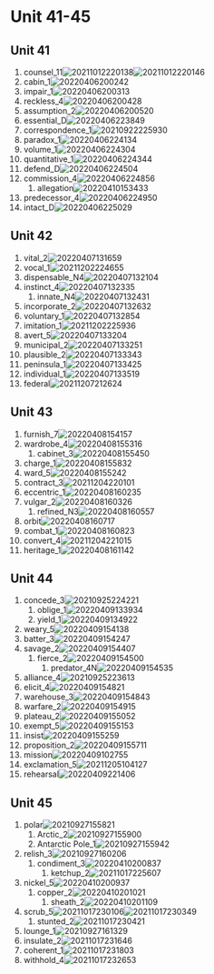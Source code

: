 # Unit 41-45

## Unit 41

1. counsel_11![20211012220138](https://raw.githubusercontent.com/Logible/Image/main/note_image/20211012220138.png)![20211012220146](https://raw.githubusercontent.com/Logible/Image/main/note_image/20211012220146.png)
2. cabin_1![20220406200242](https://raw.githubusercontent.com/Logible/Image/main/note_image/20220406200242.png)
3. impair_1![20220406200313](https://raw.githubusercontent.com/Logible/Image/main/note_image/20220406200313.png)
4. reckless_4![20220406200428](https://raw.githubusercontent.com/Logible/Image/main/note_image/20220406200428.png)
5. assumption_2![20220406200520](https://raw.githubusercontent.com/Logible/Image/main/note_image/20220406200520.png)
6. essential_D![20220406223849](https://raw.githubusercontent.com/Logible/Image/main/note_image/20220406223849.png)
7. correspondence_1![20210922225930](https://raw.githubusercontent.com/Logible/Image/main/note_image/20210922225930.png)
8. paradox_1![20220406224134](https://raw.githubusercontent.com/Logible/Image/main/note_image/20220406224134.png)
9. volume_1![20220406224304](https://raw.githubusercontent.com/Logible/Image/main/note_image/20220406224304.png)
10. quantitative_1![20220406224344](https://raw.githubusercontent.com/Logible/Image/main/note_image/20220406224344.png)
11. defend_D![20220406224504](https://raw.githubusercontent.com/Logible/Image/main/note_image/20220406224504.png)
12. commission_4![20220406224856](https://raw.githubusercontent.com/Logible/Image/main/note_image/20220406224856.png)
    1. allegation![20220410153433](https://raw.githubusercontent.com/Logible/Image/main/note_image/20220410153433.png)
13. predecessor_4![20220406224950](https://raw.githubusercontent.com/Logible/Image/main/note_image/20220406224950.png)
14. intact_D![20220406225029](https://raw.githubusercontent.com/Logible/Image/main/note_image/20220406225029.png)

## Unit 42

1. vital_2![20220407131659](https://raw.githubusercontent.com/Logible/Image/main/note_image/20220407131659.png)
2. vocal_1![20211202224655](https://raw.githubusercontent.com/Logible/Image/main/note_image/20211202224655.png)
3. dispensable_N4![20220407132104](https://raw.githubusercontent.com/Logible/Image/main/note_image/20220407132104.png)
4. instinct_4![20220407132335](https://raw.githubusercontent.com/Logible/Image/main/note_image/20220407132335.png)
    1. innate_N4![20220407132431](https://raw.githubusercontent.com/Logible/Image/main/note_image/20220407132431.png)
5. incorporate_2![20220407132632](https://raw.githubusercontent.com/Logible/Image/main/note_image/20220407132632.png)
6. voluntary_1![20220407132854](https://raw.githubusercontent.com/Logible/Image/main/note_image/20220407132854.png)
7. imitation_1![20211202225936](https://raw.githubusercontent.com/Logible/Image/main/note_image/20211202225936.png)
8. avert_5![20220407133204](https://raw.githubusercontent.com/Logible/Image/main/note_image/20220407133204.png)
9. municipal_2![20220407133251](https://raw.githubusercontent.com/Logible/Image/main/note_image/20220407133251.png)
10. plausible_2![20220407133343](https://raw.githubusercontent.com/Logible/Image/main/note_image/20220407133343.png)
11. peninsula_1![20220407133425](https://raw.githubusercontent.com/Logible/Image/main/note_image/20220407133425.png)
12. individual_1![20220407133519](https://raw.githubusercontent.com/Logible/Image/main/note_image/20220407133519.png)
13. federal![20211207212624](https://raw.githubusercontent.com/Logible/Image/main/note_image/20211207212624.png)

## Unit 43

1. furnish_7![20220408154157](https://raw.githubusercontent.com/Logible/Image/main/note_image/20220408154157.png)
2. wardrobe_4![20220408155316](https://raw.githubusercontent.com/Logible/Image/main/note_image/20220408155316.png)
    1. cabinet_3![20220408155450](https://raw.githubusercontent.com/Logible/Image/main/note_image/20220408155450.png)
3. charge_1![20220408155832](https://raw.githubusercontent.com/Logible/Image/main/note_image/20220408155832.png)
4. ward_5![20220408155242](https://raw.githubusercontent.com/Logible/Image/main/note_image/20220408155242.png)
5. contract_3![20211204220101](https://raw.githubusercontent.com/Logible/Image/main/note_image/20211204220101.png)
6. eccentric_1![20220408160235](https://raw.githubusercontent.com/Logible/Image/main/note_image/20220408160235.png)
7. vulgar_2![20220408160326](https://raw.githubusercontent.com/Logible/Image/main/note_image/20220408160326.png)
    1. refined_N3![20220408160557](https://raw.githubusercontent.com/Logible/Image/main/note_image/20220408160557.png)
8. orbit![20220408160717](https://raw.githubusercontent.com/Logible/Image/main/note_image/20220408160717.png)
9. combat_1![20220408160823](https://raw.githubusercontent.com/Logible/Image/main/note_image/20220408160823.png)
10. convert_4![20211204221015](https://raw.githubusercontent.com/Logible/Image/main/note_image/20211204221015.png)
11. heritage_1![20220408161142](https://raw.githubusercontent.com/Logible/Image/main/note_image/20220408161142.png)

## Unit 44

1. concede_3![20210925224221](https://raw.githubusercontent.com/Logible/Image/main/note_image/20210925224221.png)
   1. oblige_1![20220409133934](https://raw.githubusercontent.com/Logible/Image/main/note_image/20220409133934.png)
   2. yield_1![20220409134922](https://raw.githubusercontent.com/Logible/Image/main/note_image/20220409134922.png)
2. weary_5![20220409154138](https://raw.githubusercontent.com/Logible/Image/main/note_image/20220409154138.png)
3. batter_3![20220409154247](https://raw.githubusercontent.com/Logible/Image/main/note_image/20220409154247.png)
4. savage_2![20220409154407](https://raw.githubusercontent.com/Logible/Image/main/note_image/20220409154407.png)
    1. fierce_2![20220409154500](https://raw.githubusercontent.com/Logible/Image/main/note_image/20220409154500.png)
       1. predator_4N![20220409154535](https://raw.githubusercontent.com/Logible/Image/main/note_image/20220409154535.png)
5. alliance_4![20210925223613](https://raw.githubusercontent.com/Logible/Image/main/note_image/20210925223613.png)
6. elicit_4![20220409154821](https://raw.githubusercontent.com/Logible/Image/main/note_image/20220409154821.png)
7. warehouse_3![20220409154843](https://raw.githubusercontent.com/Logible/Image/main/note_image/20220409154843.png)
8. warfare_2![20220409154915](https://raw.githubusercontent.com/Logible/Image/main/note_image/20220409154915.png)
9. plateau_2![20220409155052](https://raw.githubusercontent.com/Logible/Image/main/note_image/20220409155052.png)
10. exempt_5![20220409155153](https://raw.githubusercontent.com/Logible/Image/main/note_image/20220409155153.png)
11. insist![20220409155259](https://raw.githubusercontent.com/Logible/Image/main/note_image/20220409155259.png)
12. proposition_2![20220409155711](https://raw.githubusercontent.com/Logible/Image/main/note_image/20220409155711.png)
13. mission![20220409102755](https://raw.githubusercontent.com/Logible/Image/main/note_image/20220409102755.png)
14. exclamation_5![20211205104127](https://raw.githubusercontent.com/Logible/Image/main/note_image/20211205104127.png)
15. rehearsal![20220409221406](https://raw.githubusercontent.com/Logible/Image/main/note_image/20220409221406.png)

## Unit 45

1. polar![20210927155821](https://raw.githubusercontent.com/Logible/Image/main/note_image/20210927155821.png)
    1. Arctic_2![20210927155900](https://raw.githubusercontent.com/Logible/Image/main/note_image/20210927155900.png)
    2. Antarctic Pole_1![20210927155942](https://raw.githubusercontent.com/Logible/Image/main/note_image/20210927155942.png)
2. relish_3![20210927160206](https://raw.githubusercontent.com/Logible/Image/main/note_image/20210927160206.png)
    1. condiment_3![20220410200837](https://raw.githubusercontent.com/Logible/Image/main/note_image/20220410200837.png)
       1. ketchup_2![20211017225607](https://raw.githubusercontent.com/Logible/Image/main/note_image/20211017225607.png)
3. nickel_5![20220410200937](https://raw.githubusercontent.com/Logible/Image/main/note_image/20220410200937.png)
    1. copper_2![20220410201021](https://raw.githubusercontent.com/Logible/Image/main/note_image/20220410201021.png)
       1. sheath_2![20220410201109](https://raw.githubusercontent.com/Logible/Image/main/note_image/20220410201109.png)
4. scrub_5![20211017230106](https://raw.githubusercontent.com/Logible/Image/main/note_image/20211017230106.png)![20211017230349](https://raw.githubusercontent.com/Logible/Image/main/note_image/20211017230349.png)
    1. stunted_2![20211017230421](https://raw.githubusercontent.com/Logible/Image/main/note_image/20211017230421.png)
5. lounge_1![20210927161329](https://raw.githubusercontent.com/Logible/Image/main/note_image/20210927161329.png)
6. insulate_2![20211017231646](https://raw.githubusercontent.com/Logible/Image/main/note_image/20211017231646.png)
7. coherent_1![20211017231803](https://raw.githubusercontent.com/Logible/Image/main/note_image/20211017231803.png)
8. withhold_4![20211017232653](https://raw.githubusercontent.com/Logible/Image/main/note_image/20211017232653.png)
